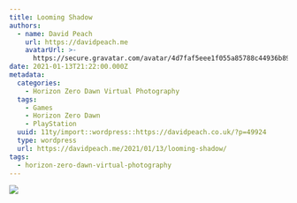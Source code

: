 ```yaml
---
title: Looming Shadow
authors:
  - name: David Peach
    url: https://davidpeach.me
    avatarUrl: >-
      https://secure.gravatar.com/avatar/4d7faf5eee1f055a85788c44936b8995eaab6dfb004e7854ec747ccb272e91ee?s=96&d=mm&r=g
date: 2021-01-13T21:22:00.000Z
metadata:
  categories:
    - Horizon Zero Dawn Virtual Photography
  tags:
    - Games
    - Horizon Zero Dawn
    - PlayStation
  uuid: 11ty/import::wordpress::https://davidpeach.co.uk/?p=49924
  type: wordpress
  url: https://davidpeach.me/2021/01/13/looming-shadow/
tags:
  - horizon-zero-dawn-virtual-photography
---
```

[![](/assets/Looming-Shadow-2048x1152-LPNlIVpTkqat.jpg)](/assets/Looming-Shadow-2048x1152-LPNlIVpTkqat.jpg)